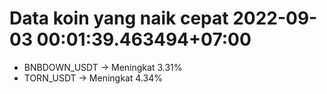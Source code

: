 # Data koin yang naik cepat 2022-09-03 00:01:39.463494+07:00

* BNBDOWN_USDT -> Meningkat 3.31%
* TORN_USDT -> Meningkat 4.34%
